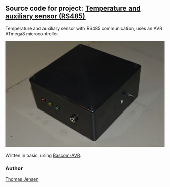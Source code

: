 ## Source code for project: [Temperature and auxiliary sensor (RS485)](https://link.stdout.no/j)

Temperature and auxiliary sensor with RS485 communication, uses an AVR ATmega8 microcontroller.

![Temperature and auxiliary sensor (RS485)](image.jpg)

Written in basic, using [Bascom-AVR](http://www.mcselec.com/).

### Author
[Thomas Jensen](https://thomas.stdout.no)
